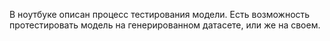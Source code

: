 В ноутбуке описан процесс тестирования модели. Есть возможность протестировать модель на генерированном датасете, или же на своем.
